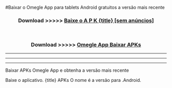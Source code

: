 #Baixar o Omegle App   para tablets Android gratuitos a versão mais recente


<div align="center">
<h3>Download >>>>> <a href="https://pt-web.web.app/?pt= {title}">Baixe o A P K {title} [sem anúncios]</a></h3><br>

<h3>Download >>>>> <a href="https://pt-web.web.app/?pt= {title}">Omegle App  Baixar APKs</a></h3>
</div>

----------------------------------------------------------

----------------------------------------------------------

----------------------------------------------------------

Baixar APKs Omegle App  e obtenha a versão mais recente

Baixe o aplicativo. {title} APKs O nome é a versão para .Android.



